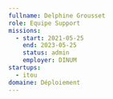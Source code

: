 ```yaml
---
fullname: Delphine Grousset
role: Equipe Support
missions:
  - start: 2021-05-25
    end: 2023-05-25
    status: admin
    employer: DINUM
startups:
  - itou
domaine: Déploiement
---
```


